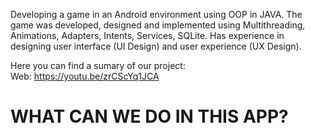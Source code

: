 Developing a game in an Android environment using OOP in JAVA.
The game was developed, designed and implemented using Multithreading, Animations, Adapters, Intents, Services, SQLite.
Has experience in designing user interface (UI Design) and user experience (UX Design).

Here you can find a sumary of our project:<br>
Web: https://youtu.be/zrCScYq1JCA<br>

<h1> WHAT CAN WE DO IN THIS APP? </h1>
